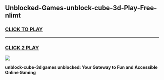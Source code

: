 
## Unblocked-Games-unblock-cube-3d-Play-Free-nlimt
<h3>
<a href="https://premium76.site?title=unblock-cube-3d&ref=10A">CLICK TO PLAY</a></h3>
<hr>

<h3>
<a href="https://premium76.site?title=unblock-cube-3d&ref=10A">CLICK 2 PLAY</a>
  
</h3>

<a href="https://premium76.site?title=unblock-cube-3d&ref=10A"><img src="https://clearcache.store/games.png"></a>


**unblock-cube-3d games unblocked: Your Gateway to Fun and Accessible Online Gaming**
